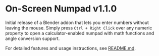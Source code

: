 # On-Screen Numpad v1.1.0

Initial release of a Blender addon that lets you enter numbers without leaving the mouse. Simply press `Ctrl + Right Click` over any numeric property to open a calculator-enabled numpad with math functions and angle conversion support.

For detailed features and usage instructions, see [README.md](README.md).